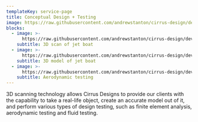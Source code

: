 ```yaml
---
templateKey: service-page
title: Conceptual Design + Testing
image: https://raw.githubusercontent.com/andrewstanton/cirrus-design/develop/static/img/scanning.jpg
blocks:
  - image: >-
      https://raw.githubusercontent.com/andrewstanton/cirrus-design/develop/static/img/3d-scanning-floor-ceiling.jpg
    subtitle: 3D scan of jet boat
  - image: >-
      https://raw.githubusercontent.com/andrewstanton/cirrus-design/develop/static/img/3d-scanning-floor-ceiling.jpg
    subtitle: 3D model of jet boat
  - image: >-
      https://raw.githubusercontent.com/andrewstanton/cirrus-design/develop/static/img/3d-scanning-floor-ceiling.jpg
    subtitle: Aerodynamic testing
---
```


3D scanning technology allows Cirrus Designs to provide our clients with the capability to take a real-life object, create an accurate model out of it, and perform various types of design testing, such as finite element analysis, aerodynamic testing and fluid testing.

